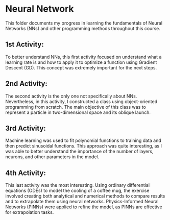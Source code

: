 # Neural Network

This folder documents my progress in learning the fundamentals of Neural Networks (NNs) and other programming methods throughout this course.

## 1st Activity:

To better understand NNs, this first activity focused on understand what a learning rate is and how to apply it to optimize a function using Gradient Descent (GD). This concept was extremely important for the next steps.

## 2nd Activity:

The second activity is the only one not specifically about NNs. Nevertheless, in this activity, I constructed a class using object-oriented programming from scratch. The main objective of this class was to represent a particle in two-dimensional space and its oblique launch.

## 3rd Activity:

Machine learning was used to fit polynomial functions to training data and then predict sinusoidal functions. This approach was quite interesting, as I was able to better understand the importance of the number of layers, neurons, and other parameters in the model.

## 4th Activity:

This last activity was the most interesting. Using ordinary differential equations (ODEs) to model the cooling of a coffee mug, the exercise involved creating both analytical and numerical methods to compare results and to extrapolate them using neural networks. Physics-Informed Neural Networks (PINNs) were applied to refine the model, as PINNs are effective for extrapolation tasks.
